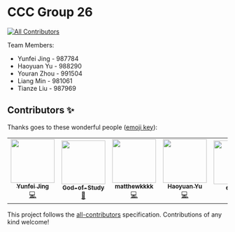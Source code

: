 # CCC Group 26
<!-- ALL-CONTRIBUTORS-BADGE:START - Do not remove or modify this section -->
[![All Contributors](https://img.shields.io/badge/all_contributors-5-orange.svg?style=flat-square)](#contributors-)
<!-- ALL-CONTRIBUTORS-BADGE:END -->

Team Members:

- Yunfei Jing - 987784
- Haoyuan Yu - 988290
- Youran Zhou - 991504
- Liang Min - 981061
- Tianze Liu - 987969

## Contributors ✨

Thanks goes to these wonderful people ([emoji key](https://allcontributors.org/docs/en/emoji-key)):

<!-- ALL-CONTRIBUTORS-LIST:START - Do not remove or modify this section -->
<!-- prettier-ignore-start -->
<!-- markdownlint-disable -->
<table>
  <tr>
    <td align="center"><a href="https://www.linkedin.com/in/yunfeijing/"><img src="https://avatars.githubusercontent.com/u/18676002?v=4?s=100" width="100px;" alt=""/><br /><sub><b>Yunfei Jing</b></sub></a><br /><a href="https://github.com/yunfeijing/ccc-p2/commits?author=yunfeijing" title="Code">💻</a></td>
    <td align="center"><a href="https://github.com/God-of-Study"><img src="https://avatars.githubusercontent.com/u/52060881?v=4?s=100" width="100px;" alt=""/><br /><sub><b>God-of-Study</b></sub></a><br /><a href="#data-God-of-Study" title="Data">🔣</a></td>
    <td align="center"><a href="https://github.com/matthewkkkk"><img src="https://avatars.githubusercontent.com/u/53592281?v=4?s=100" width="100px;" alt=""/><br /><sub><b>matthewkkkk</b></sub></a><br /><a href="https://github.com/yunfeijing/ccc-p2/commits?author=matthewkkkk" title="Code">💻</a></td>
    <td align="center"><a href="https://github.com/HarryHaoyuan"><img src="https://avatars.githubusercontent.com/u/61959614?v=4?s=100" width="100px;" alt=""/><br /><sub><b>Haoyuan Yu</b></sub></a><br /><a href="https://github.com/yunfeijing/ccc-p2/commits?author=HarryHaoyuan" title="Code">💻</a></td>
    <td align="center"><a href="https://github.com/echoid"><img src="https://avatars.githubusercontent.com/u/49063360?v=4?s=100" width="100px;" alt=""/><br /><sub><b>echoid</b></sub></a><br /><a href="#data-echoid" title="Data">🔣</a></td>
  </tr>
</table>

<!-- markdownlint-restore -->
<!-- prettier-ignore-end -->

<!-- ALL-CONTRIBUTORS-LIST:END -->

This project follows the [all-contributors](https://github.com/all-contributors/all-contributors) specification. Contributions of any kind welcome!
